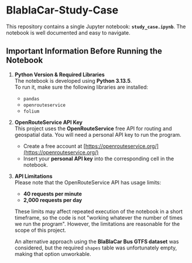 # BlablaCar-Study-Case

This repository contains a single Jupyter notebook: **`study_case.ipynb`**. The notebook is well documented and easy to navigate.

## Important Information Before Running the Notebook

1. **Python Version & Required Libraries**  
   The notebook is developed using **Python 3.13.5**.  
   To run it, make sure the following libraries are installed:
   - `pandas`
   - `openrouteservice`
   - `folium`

2. **OpenRouteService API Key**  
   This project uses the **OpenRouteService** free API for routing and geospatial data. You will need a personal API key to run the program.
   - Create a free account at [https://openrouteservice.org/](https://openrouteservice.org/)
   - Insert your **personal API key** into the corresponding cell in the notebook.

3. **API Limitations**  
   Please note that the OpenRouteService API has usage limits:
   - **40 requests per minute**
   - **2,000 requests per day**

   These limits may affect repeated execution of the notebook in a short timeframe, so the code is not "working whatever the number of times we run the program". 
   However, the limitations are reasonable for the scope of this project.

   An alternative approach using the **BlaBlaCar Bus GTFS dataset** was considered, but the required `shapes` table was unfortunately empty, making that option unworkable.
